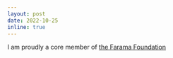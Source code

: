 ```yaml
---
layout: post
date: 2022-10-25
inline: true
---
```


I am proudly a core member of [the Farama Foundation](https://farama.org/Announcing-The-Farama-Foundation)



